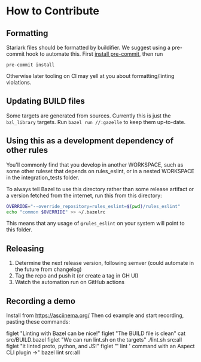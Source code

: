 # How to Contribute

## Formatting

Starlark files should be formatted by buildifier.
We suggest using a pre-commit hook to automate this.
First [install pre-commit](https://pre-commit.com/#installation),
then run

```shell
pre-commit install
```

Otherwise later tooling on CI may yell at you about formatting/linting violations.

## Updating BUILD files

Some targets are generated from sources.
Currently this is just the `bzl_library` targets.
Run `bazel run //:gazelle` to keep them up-to-date.

## Using this as a development dependency of other rules

You'll commonly find that you develop in another WORKSPACE, such as
some other ruleset that depends on rules_eslint, or in a nested
WORKSPACE in the integration_tests folder.

To always tell Bazel to use this directory rather than some release
artifact or a version fetched from the internet, run this from this
directory:

```sh
OVERRIDE="--override_repository=rules_eslint=$(pwd)/rules_eslint"
echo "common $OVERRIDE" >> ~/.bazelrc
```

This means that any usage of `@rules_eslint` on your system will point to this folder.

## Releasing

1. Determine the next release version, following semver (could automate in the future from changelog)
1. Tag the repo and push it (or create a tag in GH UI)
1. Watch the automation run on GitHub actions

## Recording a demo

Install from https://asciinema.org/
Then cd example and start recording, pasting these commands:

figlet "Linting with Bazel can be nice!"
figlet "The BUILD file is clean"
cat src/BUILD.bazel
figlet "We can run lint.sh on the targets"
./lint.sh src:all
figlet "it linted proto, python, and JS!"
figlet "' lint ' command with an Aspect CLI plugin ->"
bazel lint src:all
